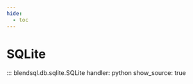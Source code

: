 ```yaml
---
hide:
  - toc
---
```

# SQLite 

::: blendsql.db.sqlite.SQLite
    handler: python
    show_source: true